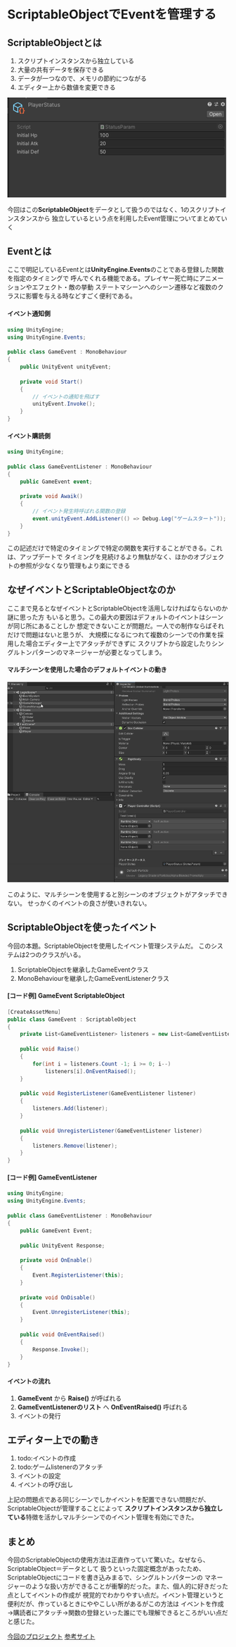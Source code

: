 # ScriptableObjectでEventを管理する

## ScriptableObjectとは

1. スクリプトインスタンスから独立している
2. 大量の共有データを保存できる
3. データが一つなので、メモリの節約につながる
4. エディター上から数値を変更できる

![エディター](https://github.com/kazu1184/MultiSceneEvent/blob/images/images/ScriptableObjec.PNG?raw=true "プレイヤーステータス")

今回はこの**ScriptableObject**をデータとして扱うのではなく、1のスクリプトインスタンスから
独立しているという点を利用したEvent管理についてまとめていく

## Eventとは

ここで明記しているEventとは**UnityEngine.Events**のことである登録した関数を指定のタイミングで
呼んでくれる機能である。プレイヤー死亡時にアニメーションやエフェクト・敵の挙動
ステートマシーンへのシーン遷移など複数のクラスに影響を与える時などすごく便利である。

#### イベント通知側

```c#
using UnityEngine;
using UnityEngine.Events;

public class GameEvent : MonoBehaviour
{
    public UnityEvent unityEvent;

    private void Start()
    {
        // イベントの通知を飛ばす
        unityEvent.Invoke();
    }
}
```

#### イベント購読側

```c#
using UnityEngine;

public class GameEventListener : MonoBehaviour
{
    public GameEvent event;

    private void Awaik()
    {
        // イベント発生時呼ばれる関数の登録
        event.unityEvent.AddListener(() => Debug.Log("ゲームスタート"));
    }
}
```

この記述だけで特定のタイミングで特定の関数を実行することができる。これは、アップデートで
タイミングを見続けるより無駄がなく、ほかのオブジェクトの参照が少なくなり管理もより楽にできる

## なぜイベントとScriptableObjectなのか

ここまで見るとなぜイベントとScriptableObjectを活用しなければならないのか謎に思った方
もいると思う。この最大の要因はデフォルトのイベントはシーンが同じ所にあることしか
想定できないことが問題だ。一人での制作ならばそれだけで問題はないと思うが、
大規模になるにつれて複数のシーンでの作業を採用した場合エディター上でアタッチができずに
スクリプトから設定したりシングルトンパターンのマネージャーが必要となってしまう。

#### マルチシーンを使用した場合のデフォルトイベントの動き

![エディター](https://github.com/kazu1184/MultiSceneEvent/blob/images/images/DefalutEvent.gif?raw=true "デフォルトイベント")

このように、マルチシーンを使用すると別シーンのオブジェクトがアタッチできない。
せっかくのイベントの良さが使いきれない。

## ScriptableObjectを使ったイベント

今回の本題。ScriptableObjectを使用したイベント管理システムだ。
このシステムは2つのクラスがいる。

1. ScriptableObjectを継承したGameEventクラス
2. MonoBehaviourを継承したGameEventListenerクラス

#### **[コード例]** GameEvent ScriptableObject

```c#
[CreateAssetMenu]
public class GameEvent : ScriptableObject
{
    private List<GameEventListener> listeners = new List<GameEventListener>();

    public void Raise()
    {
        for(int i = listeners.Count -1; i >= 0; i--)
            listeners[i].OnEventRaised();
    }

    public void RegisterListener(GameEventListener listener)
    {  
        listeners.Add(listener);
    }

    public void UnregisterListener(GameEventListener listener)
    {
        listeners.Remove(listener);
    }
}
```

#### **[コード例]** GameEventListener

```c#
using UnityEngine;
using UnityEngine.Events;

public class GameEventListener : MonoBehaviour
{
    public GameEvent Event;

    public UnityEvent Response;

    private void OnEnable()
    {
        Event.RegisterListener(this);
    }

    private void OnDisable()
    {
        Event.UnregisterListener(this);
    }

    public void OnEventRaised()
    {
        Response.Invoke();
    }
}
```

#### イベントの流れ

1. **GameEvent** から **Raise()** が呼ばれる
2. **GameEventListenerのリスト** へ **OnEventRaised()** 呼ばれる
3. イベントの発行

## エディター上での動き

1. todo:イベントの作成
2. todo:ゲームlistenerのアタッチ
3. イベントの設定
4. イベントの呼び出し

上記の問題点である同じシーンでしかイベントを配置できない問題だが、ScriptableObjectが管理することによって
**スクリプトインスタンスから独立している**特徴を活かしマルチシーンでのイベント管理を有効にできた。

## まとめ

今回のScriptableObjectの使用方法は正直作っていて驚いた。なぜなら、ScriptableObject＝データとして
扱うといった固定概念があったため、ScriptableObjectにコードを書き込みまるで、シングルトンパターンの
マネージャーのような扱い方ができることが衝撃的だった。また、個人的に好きだった点としてイベントの作成が
視覚的でわかりやすい点だ。イベント管理というと便利だが、作っているときにややこしい所があるがこの方法は
イベントを作成→購読者にアタッチ→関数の登録といった誰にでも理解できるところがいい点だと感じた。

[今回のプロジェクト](https://github.com/kazu1184/MultiSceneEvent)
[参考サイト](https://unity.com/ja/how-to/architect-game-code-scriptable-objects)
